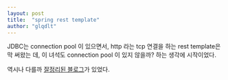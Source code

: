```yaml
---
layout: post
title:  "spring rest template"
author: "glqdlt"
---
```


JDBC는 connection pool 이 있으면서, http 라는 tcp 연결을 하는 rest template은 막 써왔는 데, 이 녀석도 connection pool 이 있지 않을까? 하는 생각에 시작이었다.

역시나 다를까 [잘정리된 블로그](http://sjh836.tistory.com/141)가 있었다.